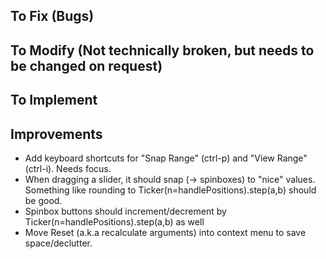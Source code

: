 ## To Fix (Bugs)

## To Modify (Not technically broken, but needs to be changed on request)

## To Implement

## Improvements
* Add keyboard shortcuts for "Snap Range" (ctrl-p) and "View Range" (ctrl-i).
  Needs focus.
* When dragging a slider, it should snap (-> spinboxes) to "nice" values.
  Something like rounding to Ticker(n=handlePositions).step(a,b) should be good.
* Spinbox buttons should increment/decrement by Ticker(n=handlePositions).step(a,b)
  as well
* Move Reset (a.k.a recalculate arguments) into context menu to save
  space/declutter.
